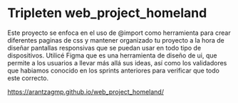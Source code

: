 # Tripleten web_project_homeland
Este proyecto se enfoca en el uso de @import como herramienta para crear diferentes paginas de css y mantener organizado tu proyecto a la hora de diseñar pantallas responsivas que se puedan usar en todo tipo de dispositivos.
Utilicé Figma que es una herramienta de diseño de ui, que permite a los usuarios a llevar más allá sus ideas, así como los validadores que habiamos conocido en los sprints anteriores para verificar que todo este correcto.

https://arantzagmp.github.io/web_project_homeland/
